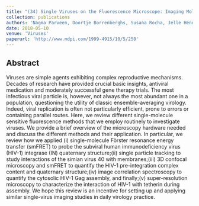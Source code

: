 ```yaml
---
title: "(34) Single Viruses on the Fluorescence Microscope: Imaging Molecular Mobility, Interactions and Structure Sheds New Light on Viral Replication"
collection: publications
authors: 'Nagma Parveen, Doortje Borrenberghs, Susana Rocha, Jelle Hendrix'
date: 2018-05-10
venue: 'Viruses'
paperurl: 'http://www.mdpi.com/1999-4915/10/5/250'
---
```


<h2> Abstract </h2>
<p align= "justify">

Viruses are simple agents exhibiting complex reproductive mechanisms. Decades of research have provided crucial basic insights, antiviral medication and moderately successful gene therapy trials. The most infectious viral particle is, however, not always the most abundant one in a population, questioning the utility of classic ensemble-averaging virology. Indeed, viral replication is often not particularly efficient, prone to errors or containing parallel routes. Here, we review different single-molecule sensitive fluorescence methods that we employ routinely to investigate viruses. We provide a brief overview of the microscopy hardware needed and discuss the different methods and their application. In particular, we review how we applied (i) single-molecule Förster resonance energy transfer (smFRET) to probe the subviral human immunodeficiency virus (HIV-1) integrase (IN) quaternary structure;(ii) single particle tracking to study interactions of the simian virus 40 with membranes;(iii) 3D confocal microscopy and smFRET to quantify the HIV-1 pre-integration complex content and quaternary structure;(iv) image correlation spectroscopy to quantify the cytosolic HIV-1 Gag assembly, and finally;(v) super-resolution microscopy to characterize the interaction of HIV-1 with tetherin during assembly. We hope this review is an incentive for setting up and applying similar single-virus imaging studies in daily virology practice.
